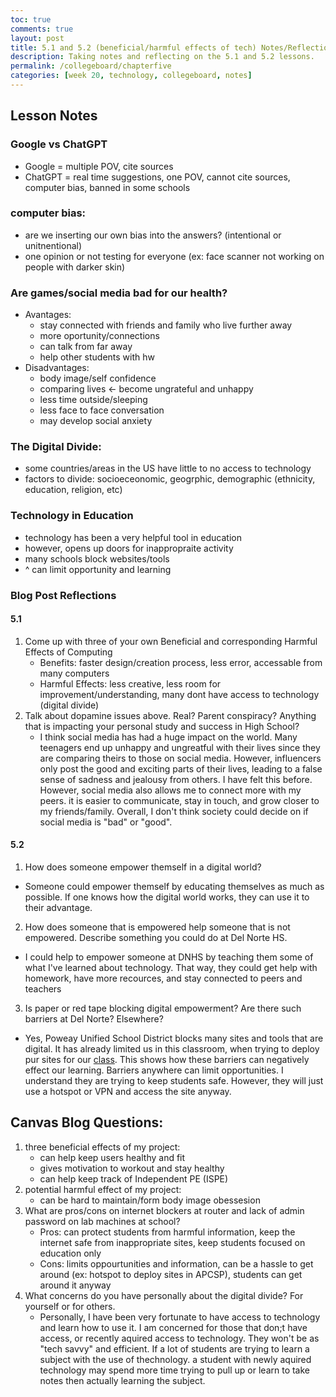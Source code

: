 ```yaml
---
toc: true
comments: true
layout: post
title: 5.1 and 5.2 (beneficial/harmful effects of tech) Notes/Reflection
description: Taking notes and reflecting on the 5.1 and 5.2 lessons.
permalink: /collegeboard/chapterfive
categories: [week 20, technology, collegeboard, notes]
---
```

## Lesson Notes
### Google vs ChatGPT
- Google = multiple POV, cite sources
- ChatGPT = real time suggestions, one POV, cannot cite sources, computer bias, banned in some schools

### computer bias:
- are we inserting our own bias into the answers? (intentional or unitnentional)
- one opinion or not testing for everyone (ex: face scanner not working on people with darker skin)

### Are games/social media bad for our health?
- Avantages:
    - stay connected with friends and family who live further away
    - more oportunity/connections
    - can talk from far away
    - help other students with hw
- Disadvantages:
    - body image/self confidence
    - comparing lives <- become ungrateful and unhappy
    - less time outside/sleeping
    - less face to face conversation
    - may develop social anxiety

### The Digital Divide:
- some countries/areas in the US have little to no access to technology
- factors to divide: socioeceonomic, geogrphic, demographic (ethnicity, education, religion, etc)

### Technology in Education
- technology has been a very helpful tool in education
- however, opens up doors for inappropraite activity
- many schools block websites/tools
- ^ can limit opportunity and learning



### Blog Post Reflections
#### 5.1
1. Come up with three of your own Beneficial and corresponding Harmful Effects of Computing
    - Benefits: faster design/creation process, less error, accessable from many computers
    - Harmful Effects: less creative, less room for improvement/understanding, many dont have access to technology (digital divide)
2. Talk about dopamine issues above. Real? Parent conspiracy? Anything that is impacting your personal study and success in High School?
    - I think social media has had a huge impact on the world. Many teenagers end up unhappy and ungreatful with their lives since they are comparing theirs to those on social media. However, influencers only post the good and exciting parts of their lives, leading to a false sense of sadness and jealousy from others. I have felt this before. However, social media also allows me to connect more with my peers. it is easier to communicate, stay in touch, and grow closer to my friends/family. Overall, I don't think society could decide on if social media is "bad" or "good".

#### 5.2
1. How does someone empower themself in a digital world?
- Someone could empower themself by educating themselves as much as possible. If one knows how the digital world works, they can use it to their advantage.
2. How does someone that is empowered help someone that is not empowered. Describe something you could do at Del Norte HS.
- I could help to empower someone at DNHS by teaching them some of what I've learned about technology. That way, they could get help with homework, have more recources, and stay connected to peers and teachers
3. Is paper or red tape blocking digital empowerment? Are there such barriers at Del Norte? Elsewhere?
- Yes, Poweay Unified School District blocks many sites and tools that are digital. It has already limited us in this classroom, when trying to deploy pur sites for our <u>class</u>. This shows how these barriers can negatively effect our learning. Barriers anywhere can limit opportunities. I understand they are trying to keep students safe. However, they will just use a hotspot or VPN and access the site anyway.

## Canvas Blog Questions:
1. three beneficial effects of my project:
    - can help keep users healthy and fit
    - gives motivation to workout and stay healthy
    - can help keep track of Independent PE (ISPE)
2. potential harmful effect of my project:
    - can be hard to maintain/form body image obessesion
3. What are pros/cons on internet blockers at router and lack of admin password on lab machines at school?
    - Pros: can protect students from harmful information, keep the internet safe from inappropriate sites, keep students focused on education only
    - Cons: limits oppourtunities and information, can be a hassle to get around (ex: hotspot to deploy sites in APCSP), students can get around it anyway
4. What concerns do you have personally about the digital divide?  For yourself or for others.
    - Personally, I have been very fortunate to have access to technology and learn how to use it. I am concerned for those that don;t have access, or recently aquired access to technology. They won't be as "tech savvy" and efficient. If a lot of students are trying to learn a subject with the use of thechnology. a student with newly aquired technology may spend more time trying to pull up or learn to take notes then actually learning the subject.